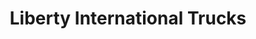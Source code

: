 ---
title: "Liberty International Trucks"
url: /manchester/liberty-international-trucks/
shop: car
---